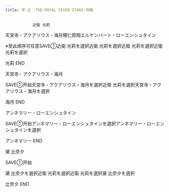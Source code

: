 ```yaml
---
title: 学☆王 -THE ROYAL SEVEN STARS-攻略
---
```


                近衛 光莉

天宮寺・アクアリウス・海月穂仁原翔エルケンバート・ローエンシュタイン

※至此顺序可任意SAVE①近衛 光莉を選択近衛 光莉を選択近衛 光莉を選択近衛 光莉を選択

光莉 END

天宮寺・アクアリウス・海月

SAVE①开始天宮寺・アクアリウス・海月を選択近衛 光莉を選択天宮寺・アクアリウス・海月を選択

海月 END

アンネマリー・ローエンシュタイン

SAVE①开始アンネマリー・ローエンシュタインを選択アンネマリー・ローエンシュタインを選択

アンネマリー END

黛 比奈夕

SAVE①开始

黛 比奈夕を選択近衛 光莉を選択近衛 光莉を選択黛 比奈夕を選択

比奈夕 END
              
